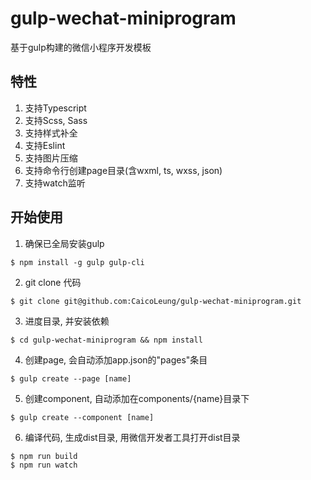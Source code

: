 # gulp-wechat-miniprogram
基于gulp构建的微信小程序开发模板

## 特性
1. 支持Typescript
2. 支持Scss, Sass
3. 支持样式补全
4. 支持Eslint
5. 支持图片压缩
6. 支持命令行创建page目录(含wxml, ts, wxss, json)
7. 支持watch监听

## 开始使用
1. 确保已全局安装gulp
  ```
  $ npm install -g gulp gulp-cli
  ```
2. git clone 代码
  ```
  $ git clone git@github.com:CaicoLeung/gulp-wechat-miniprogram.git
  ```
3. 进度目录, 并安装依赖

  ```
  $ cd gulp-wechat-miniprogram && npm install
  ```
4. 创建page, 会自动添加app.json的"pages"条目
  ```
  $ gulp create --page [name]
  ```
5. 创建component, 自动添加在components/{name}目录下
  ```
  $ gulp create --component [name]
  ```
6. 编译代码, 生成dist目录, 用微信开发者工具打开dist目录
  ```
  $ npm run build
  $ npm run watch
  ```
